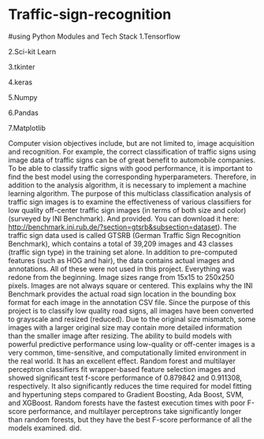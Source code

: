 # Traffic-sign-recognition
#using Python
Modules and Tech Stack
1.Tensorflow

2.Sci-kit Learn

3.tkinter

4.keras

5.Numpy

6.Pandas

7.Matplotlib

Computer vision objectives include, but are not  limited to, image acquisition and recognition. For example, the correct classification of traffic signs using image data of traffic signs can be of great benefit to automobile companies. To be able to classify traffic signs with good performance, it is important to find the best model using the corresponding hyperparameters. Therefore,  in addition to the analysis algorithm, it is necessary to implement a machine learning algorithm. The purpose of this multiclass classification analysis of traffic sign images is to examine the effectiveness of various classifiers for low quality off-center traffic sign images (in terms of both size and color) (surveyed by INI Benchmark). And provided. You can download it here: http://benchmark.ini.rub.de/?section=gtsrb&subsection=dataset). The traffic sign data used is called GTSRB (German Traffic Sign Recognition Benchmark), which contains a total of 39,209 images and 43 classes (traffic sign type) in the training set alone. In addition to pre-computed features (such as HOG and hair), the data contains actual images and annotations. All of these were not used in this project. Everything was redone from the beginning. Image sizes range from 15x15 to 250x250 pixels. Images are not always square or centered. This explains why the INI Benchmark provides the actual road sign location in the  bounding box format for each image in the annotation CSV file. Since the purpose of this project is to classify low quality road signs, all images have been converted to grayscale and resized (reduced). Due to the original size mismatch, some images with a larger original size may contain more detailed information than the smaller image after resizing. 
 The ability to build models with powerful predictive performance using low-quality or off-center images is a very common, time-sensitive, and computationally limited environment in the real world. It has an excellent effect. Random forest and multilayer perceptron classifiers fit  wrapper-based feature selection images and showed significant test f-score performance of 0.879842 and 0.911308, respectively. It also significantly reduces the time required for model fitting and hypertuning steps  compared to Gradient Boosting, Ada Boost, SVM, and XGBoost. Random forests have the fastest execution times with poor F-score performance, and multilayer perceptrons take significantly longer than random forests, but they have the best F-score performance of all the models examined. did.

